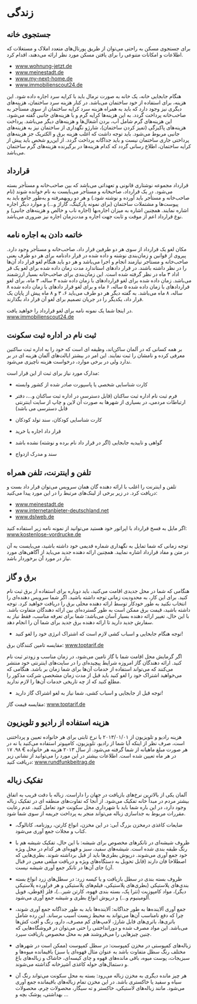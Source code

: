 # زندگی

## جستجوی خانه
برای جستجوی مسکن به راحتی می‌توان از طریق پورتال‌های متعدد املاک و مستغلات که اطلاعات و امکانات متنوعی را برای یافتن مسکن مورد نظر ارائه می‌دهند، اقدام کرد.

* www.wohnung-jetzt.de
* www.meinestadt.de
* www.my-next-home.de
* www.immobilienscout24.de

هنگام جابجایی خانه، یک خانه به صورت نرمال باید با کرایه سرد اجاره داده شود. این هزینه، برای استفاده از خود ساختمان می‌باشد. در کنار هزینه سرد ساختمان، هزینه‌های دیگری نیز وجود دارد که باید به همراه هزینه سرد کرایه ساختمان از سوی مستأجر به صاحب‌خانه پرداخت گردد. به این هزینه‌ها کرایه گرم و یا هزینه‌های جانبی گفته می‌شود. این هزینه‌های گرم شامل آب، بردن آشغال‌ها و هزینه‌های دیگر می‌باشد. پرداخت هزینه‌های پاکیزگی (تمیز کردن ساختمان)، شارژو نگهداری از ساختمان نیز به هزینه‌های جانبی مربوط می‌شود. باید توجه داشت که اغلب هزینه برق و الکتریک جز هزینه‌های پرداختی جاری ساختمان نیست و باید جداگانه پرداخت گردد. از این‌رو شخص باید پیش از کرایه ساختمان، اطلاع رسانی گردد که کدام هزینه‌ها در برگیرنده هزینه‌های گرم ساختمان می‌باشد.

## قرارداد
قرارداد مجموعه نوشتاری قانونی و تعهداتی می‌باشد که بین صاحب‌خانه و مستأجر بسته می‌شود. در یک قرارداد، صاحبخانه و مستأجر می‌بایست به نام خوانده شوند (نام صاحب‌خانه و مستأجر باید آورده و نوشته شود.) و هر دو رویهمرفته و به‌طور جامع باید به پیوست‌ها و مشتملات ساختمان (برای نمونه پارکینگ، گاراژ و...) و موارد دیگر اجاره اشاره نمایند. همچنین اشاره به میزان اجاره‌بها (اجاره ناب و خالص و هزینه‌های جانبی) و نوع قرارداد اعم از موقت و ثابت جهت اجاره و مدت‌زمان اجاره نیز ضروری می‌باشد.

## خاتمه دادن به اجاره نامه
مکان لغو یک قرارداد از سوی هر دو طرفین قرار داد، صاحب‌خانه و مستأجر وجود دارد. پیروی از قوانین و زمان‌بندی نوشته و داده شده در قرار دادنامه برای هر دو طرف یعنی صاحب‌خانه و مستأجر نیازمند انجام و اجرا می‌باشد و هر دو باید هنگام لغو قرار داد آن‌ها را در نظر داشته باشند. در قرار دادهای استاندارد مدت زمان داده شده برای لغو یک قر اداد ۳ ماه در نظر گرفته شده است. این زمان‌بندی برای صاحب‌خانه بسیار ارزشمند می‌باشد. زمان داده شده برای لغو قراردادهای با زمان داده شده ۳ ساله، ۳ ماه، برای لغو قراردادهای با زمان داده شده ۵ ساله، ۶ ماه و برای لغو قرار دادهای با زمان داده شده ۸ ساله، ۸ ماه می‌باشد. به گفته دیگر هر دو طرف می‌باید ۶، ۳ و ۸ ماه پیش از پایان یک قرار داد، یکدیگر را در جریان تصمیم برای لغو آن قرار داد بگذارند.

در اینجا شما یک نمونه نامه برای لغو قرارداد را خواهید یافت. www.immobilienscout24.de

## ثبت نام در اداره ثبت سکونت
بر همه کسانی که در آلمان ساکن‌اند، وظیفه ای است که خود را به اداره ثبت ساکنین معرفی کرده و نامشان را ثبت نمایند. این امر در بیشتر ایالت‌های آلمان هزینه ای در بر ندارد ولی در برخی موارد، درخواست هزینه ناچیزی می‌شود.

مدارک مورد نیاز برای ثبت از این قرار است:

* کارت شناسایی شخصی یا پاسپورت صادر شده از کشور وابسته

* فرم ثبت نام اداره ثبت ساکنان (قابل دسترسی در اداره ثبت ساکنان و...، دفتر ارتباطات مردمی، در بسیاری از شهرها به صورت آن لاین و چاپ از سایت اینترنتی قابل دسترسی می باشد)

* کارت شناسایی کودکان، سند تولد کودکان

* قرار داد اجاره یا خرید

* گواهی و تاییدیه جابجایی (اگر در قرار داد نام برده و نوشته) نشده باشد

* سند و مدرک ازدواج
## تلفن و اینترنت، تلفن همراه
تلفن و اینترنت را اغلب با ارائه دهنده گان‌‌‌ همان سرویس می‌توان قرار داد بست و دریافت کرد. در زیر برخی از لینک‌های مرتبط را در این مورد پیدا می‌کنید:

* www.meinestadt.de
* www.internetanbieter-deutschland.net
* www.dslweb.de

اگر مایل به فسخ قرارداد با اپراتور خود هستید می‌توانید از نمونه نامه زیر استفاده کنید: www.kostenlose-vordrucke.de

توجه زمانی که شما تمایل به نگهداری شماره قدیمی خود داشته باشید، می‌بایست به آن در متن و مفاد قرارداد اشاره نمایید. همچنین ارائه دهنده جدید می‌باید از آگاهی‌های مورد نیاز در مورد آن برخوردار باشد.

## برق و گاز
هنگامی که شما در محل جدیدی اقامت می‌کنید، باید دوباره برای استفاده از برق ثبت نام کنید. برای این کار، به محدودیت زمانی توجه داشته باشید. اگر شما سرویس دهنده‌ای را انتخاب نکنید به طور خودکار توسط ارائه دهنده محلی برق را دریافت خواهید کرد. توجه داشته باشید، قیمت برق ممکن است به طور گسترده‌ای بین ارائه دهندگان متفاوت باشد. با این حال، تغییر ارائه دهنده بسیار آسان می‌باشد: شما برای تعرفه مناسب، فقط نیاز به سفارش جدید دارید تا ارائه دهنده برق جدید برای شما آن را انجام دهد.

* توجه هنگام جابحایی و اسباب کشی لازم است که اشتراک انرژی خود را لغو کنید!

مقایسه تامین کنندگان برق: www.toptarif.de

اگر گرمایش محل اقامت شما با گاز تامین می‌شود، در زمان مناسب و زود‌تر ثبت نام کنید. ارائه دهندگان گاز امروزه شرایط پیچیده‌ای را در سایت‌های اینترنتی خود منتشر می‌کنند که می‌تواند استفاده از خدمات آن‌ها برای شما زمان بر باشد. هنگامی که می‌خواهید اشتراک خود را لغو کنید باید قبل از مدت زمان مشخصی شرکت مذکور را مطلع کنید که از چه تاریخی خدمات آن‌ها را لازم ندارید.

* توجه قبل از جابجایی و اسباب کشی، شما نیاز به لغو اشتراک گاز دارید!

مقایسه قیمت گاز: www.toptarif.de

## هزینه استفاده از رادیو و تلویزیون
هزینه رادیو و تلویزیون از ۲۰۱۳/۰۱/۰۱ با نرخ ثابتی برای هر خانواده تعیین و پرداختنی است، صرف نظر از اینکه آیا شما از رادیو، تلویزیون، کامپیوتر استفاده می‌کنید یا نه در هر صورت مبلغ ماهیانه از شما گرفته می‌شود. از سال ۲۰۱۳ هزینه هر خانواده € ۹۸. ۱۷ در هر ماه تعیین شده است. اطلاعات بیشتر در این مورد را می‌توانید از نشانی زیر دریافت کنید: www.rundfunkbeitrag.de

## تفکیک زباله
آلمان یکی از بالاترین نرخ‌های بازیافت در جهان را داراست. زباله با دقت قریب به اتفاق بیشتر مردم در مبدأ خانه تفکیک می‌شود. از آنجا که تفاوت‌های منطقه ای در تفکیک زباله وجود دارد، در این باره شما باید با شهرداری محل سکونت خود تعامل کنید. عدم رعایت مقررات مربوط به جداسازی زباله می‌تواند منجر به پرداخت جریمه از سوی شما شود.

* ضایعات کاغذی درمخزن بزرگ آبی: در این مخزن، انواع کارتن، روزنامه، کاتالوگ، کتاب و مجلات جمع آوری می‌شود.

* ظروف شیشه‌ای در تانکرهای مخصوص برای شیشه: با این حال، تفکیک شیشه هم با رنگ طبقه بندی شده است. شیشه‌های سفید، سبز و قهوه‌ای هر کدام در محل ویژه خود جمع آوری می‌شوند. درپوش بطری‌ها باید از قبل برداشته شوند. بطری‌هایی که اصطلاحا فان دارند (قابل تحویل به دستگاه‌های ویژه و دریافت مبلغی معین در قبال آن) جای آن‌ها در تانکر جمع آوری شیشه نیست.

* ظروف بسته بندی در سطل بازیافت و یا کیسه زرد: در سطل‌های زرد انواع بسته بندی‌های پلاستیکی (بطری‌های پلاستیکی، فیلم‌های پلاستیکی و هر فرآورده پلاستیکی دیگر)، مواد کامپوزیت (تترا پک، بسته بندی قهوه، کارتن شیر...)، فلز (قوطی، فویل آلومینیوم و...) و درپوش انواع بطری و شیشه جمع آوری می‌شود.

* جمع آوری آلاینده‌ها به طور جداگانه: آلاینده‌ها باید به طور جداگانه جمع آوری شوند، چرا که دفع نامناسب آن‌ها می‌تواند به محیط زیست آسیب برساند. این رده شامل باتری‌ها، باتری‌های قابل شارژ، لامپ‌های کم مصرف، دارو، رنگ و آفت کش‌ها می‌باشد. این مواد مصرف شده و دورانداختنی را حتی می‌توان در فروشگاه‌هایی که چنین چیزهایی را می‌فروشند هم به محل مخصوص بازیافت سپرد.

* زباله‌های کمپوستی در مخزن کمپوست: در سطل کمپوست (ممکن است در شهرهای مختلف رنگ سطل متفاوت باشد به عنوان مثال قهوه‌ای یا سبز) باقیمانده میوه‌ها و سبزیجات، پوست میوه، باقی مانده‌های قهوه و چای کیسه‌ای، خاشاک و زباله‌های باغ و دستمال‌های حوله کاغذی آشپزخانه گذاشته می‌شوند.

* هر چیز مانده دیگری به مخزن زباله می‌رود: بسته به محل سکونت می‌تواند رنگ آن سیاه و سفید یا خاکستری باشد. در این مخزن تمام زباله‌های باقیمانده جمع آوری می‌شود. مانند زباله‌های لاستیکی، خاکستر و ته سیگار، محصولات چرم، محصولات بهداشتی، پوشک بچه و ...